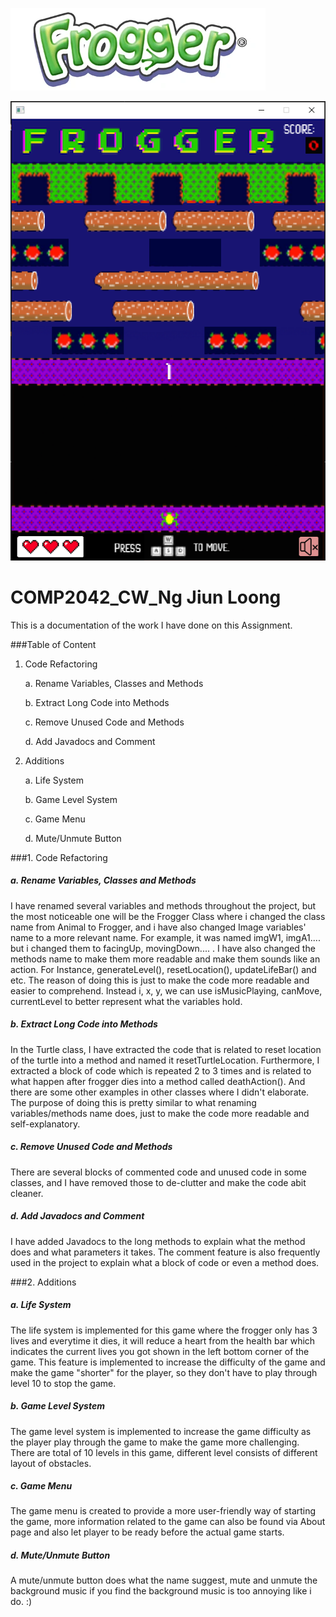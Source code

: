 ![Frogger Banner](src/main/resources/Frogger%20Banner_1.png)

![GamePhoto_1](src/main/resources/GamePhoto.png)

# COMP2042_CW_Ng Jiun Loong

This is a documentation of the work I have done on this Assignment.

###Table of Content
1. Code Refactoring
   
    a. Rename Variables, Classes and Methods
   
   b. Extract Long Code into Methods

    c. Remove Unused Code and Methods
   
   d. Add Javadocs and Comment
   

2. Additions
   
   a. Life System

    b. Game Level System

   c. Game Menu

   d. Mute/Unmute Button

###1. Code Refactoring
##### a. Rename Variables, Classes and Methods
I have renamed several variables and methods throughout the project, but the most noticeable one will be the Frogger Class where i changed the class name from Animal to Frogger, and i have also changed Image variables' name to a more relevant name. For example, it was named imgW1, imgA1.... but i changed them to facingUp, movingDown.... . I have also changed the methods name to make them more readable and make them sounds like an action. For Instance, generateLevel(), resetLocation(), updateLifeBar() and etc.
The reason of doing this is just to make the code more readable and easier to comprehend. Instead i, x, y, we can use isMusicPlaying, canMove, currentLevel to better represent what the variables hold.
##### b. Extract Long Code into Methods
In the Turtle class, I have extracted the code that is related to reset location of the turtle into a method and named it resetTurtleLocation. Furthermore, I extracted a block of code which is repeated 2 to 3 times and is related to what happen after frogger dies into a method called deathAction(). And there are some other examples in other classes where I didn't elaborate. The purpose of doing this is pretty similar to what renaming variables/methods name does, just to make the code more readable and self-explanatory.
##### c. Remove Unused Code and Methods
There are several blocks of commented code and unused code in some classes, and I have removed those to de-clutter and make the code abit cleaner.
##### d. Add Javadocs and Comment
I have added Javadocs to the long methods to explain what the method does and what parameters it takes. The comment feature is also frequently used in the project to explain what a block of code or even a method does.

###2. Additions
##### a. Life System
The life system is implemented for this game where the frogger only has 3 lives and everytime it dies, it will reduce a heart from the health bar which indicates the current lives you got shown in the left bottom corner of the game. This feature is implemented to increase the difficulty of the game and make the game "shorter" for the player, so they don't have to play through level 10 to stop the game.
##### b. Game Level System
The game level system is implemented to increase the game difficulty as the player play through the game to make the game more challenging. There are total of 10 levels in this game, different level consists of different layout of obstacles.
##### c. Game Menu
The game menu is created to provide a more user-friendly way of starting the game, more information related to the game can also be found via About page and also let player to be ready before the actual game starts.
##### d. Mute/Unmute Button
A mute/unmute button does what the name suggest, mute and unmute the background music if you find the background music is too annoying like i do. :)